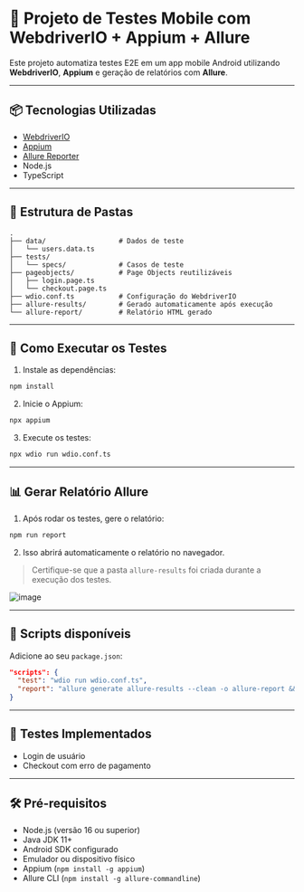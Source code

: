 # 🤖 Projeto de Testes Mobile com WebdriverIO + Appium + Allure

Este projeto automatiza testes E2E em um app mobile Android utilizando **WebdriverIO**, **Appium** e geração de relatórios com **Allure**.

---

## 📦 Tecnologias Utilizadas

- [WebdriverIO](https://webdriver.io/)
- [Appium](https://appium.io/)
- [Allure Reporter](https://docs.qameta.io/allure/)
- Node.js
- TypeScript

---

## 📁 Estrutura de Pastas

```
.
├── data/                  # Dados de teste
│   └── users.data.ts
├── tests/
│   └── specs/             # Casos de teste
├── pageobjects/           # Page Objects reutilizáveis
│   ├── login.page.ts
│   └── checkout.page.ts
├── wdio.conf.ts           # Configuração do WebdriverIO
├── allure-results/        # Gerado automaticamente após execução
└── allure-report/         # Relatório HTML gerado
```

---

## 🚀 Como Executar os Testes

1. Instale as dependências:
```bash
npm install
```

2. Inicie o Appium:
```bash
npx appium
```

3. Execute os testes:
```bash
npx wdio run wdio.conf.ts
```

---

## 📊 Gerar Relatório Allure

1. Após rodar os testes, gere o relatório:
```bash
npm run report
```

2. Isso abrirá automaticamente o relatório no navegador.

> Certifique-se que a pasta `allure-results` foi criada durante a execução dos testes.

![image](https://github.com/user-attachments/assets/f04db81a-9174-44e0-ade2-486d4add7fcb)

---

## 📜 Scripts disponíveis

Adicione ao seu `package.json`:

```json
"scripts": {
  "test": "wdio run wdio.conf.ts",
  "report": "allure generate allure-results --clean -o allure-report && allure open allure-report"
}
```

---

## 🧪 Testes Implementados

- Login de usuário
- Checkout com erro de pagamento

---

## 🛠 Pré-requisitos

- Node.js (versão 16 ou superior)
- Java JDK 11+
- Android SDK configurado
- Emulador ou dispositivo físico
- Appium (`npm install -g appium`)
- Allure CLI (`npm install -g allure-commandline`)


